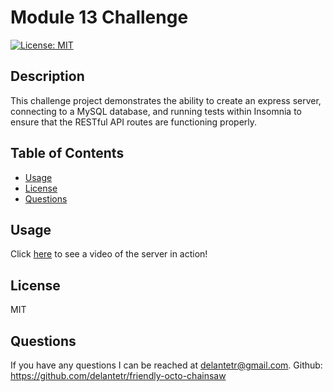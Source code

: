 
  # Module 13 Challenge

  [![License: MIT](https://img.shields.io/badge/License-MIT-yellow.svg)](https://opensource.org/licenses/MIT)

  ## Description
  This challenge project demonstrates the ability to create an express server, connecting to a MySQL database, and running tests within Insomnia to ensure that the RESTful API routes are functioning properly.

  ## Table of Contents 
  - [Usage](#usage)
  - [License](#license)
  - [Questions](#questions)

  ## Usage
  Click [here](https://drive.google.com/file/d/14VNOzbvHlw67BIqzUiuFr3fLJ9aXGr7f/view) to see a video of the server in action!

  ## License
  MIT
  
  ## Questions
  If you have any questions I can be reached at delantetr@gmail.com.
  Github: https://github.com/delantetr/friendly-octo-chainsaw
